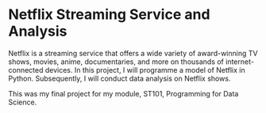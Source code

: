 # Netflix Streaming Service and Analysis
Netflix is a streaming service that offers a wide variety of award-winning TV shows, movies, anime, documentaries, and more on thousands of internet-connected devices.  In this project, I will programme a model of Netflix in Python. Subsequently, I will conduct data analysis on Netflix shows. 

This was my final project for my module, ST101, Programming for Data Science.
